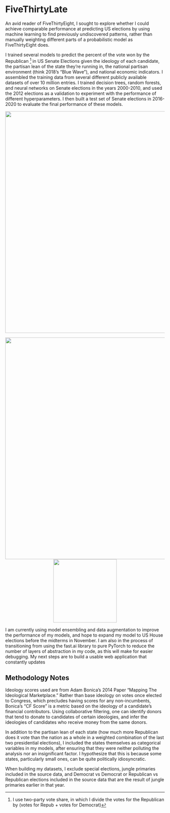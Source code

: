 # FiveThirtyLate

An avid reader of FiveThirtyEight, I sought to explore whether I could achieve comparable performance at predicting US elections by using machine learning to find previously undiscovered patterns, rather than manually weighting different parts of a probabilistic model as FiveThirtyEight does.

I trained several models to predict the percent of the vote won by the Republican [^1] in US Senate Elections given the ideology of each candidate, the partisan lean of the state they’re running in, the national partisan environment (think 2018’s “Blue Wave”), and national economic indicators. I assembled the training data from several different publicly available datasets of over 10 million entries. I trained decision trees, random forests, and neural networks on Senate elections in the years 2000-2010, and used the 2012 elections as a validation to experiment with the performance of different hyperparameters. I then built a test set of Senate elections in 2016-2020 to evaluate the final performance of these models.

<p align="center">
  <img width="700" src="https://user-images.githubusercontent.com/98286463/183139138-9c510cf5-3290-4477-be9e-b9bb5aa69abe.png">
</p>
                                                                                                                                
<p align="center">
  <img src="https://user-images.githubusercontent.com/98286463/183137918-4f5b7c14-2cb1-467b-97ab-9fe34c9d1c0f.png" width="700" />
  <img src="https://user-images.githubusercontent.com/98286463/183139690-76597e33-0199-4b29-81ae-4b84d69cec5e.png" width = "200" /> 
</p>                                                                                                                                

I am currently using model ensembling and data augmentation to improve the performance of my models, and hope to expand my model to US House elections before the midterms in November. I am also in the process of transitioning from using the fast.ai library to pure PyTorch to reduce the number of layers of abstraction in my code, as this will make for easier debugging. My next steps are to build a usable web application that constantly updates 

## Methodology Notes

Ideology scores used are from Adam Bonica’s 2014 Paper “Mapping The Ideological Marketplace.” Rather than base ideology on votes once elected to Congress, which precludes having scores for any non-incumbents, Bonica’s “CF Score” is a metric based on the ideology of a candidate’s financial contributors. Using collaborative filtering, one can identify donors that tend to donate to candidates of certain ideologies, and infer the ideologies of candidates who receive money from the same donors.

In addition to the partisan lean of each state (how much more Republican does it vote than the nation as a whole in a weighted combination of the last two presidential elections), I included the states themselves as categorical variables in my models, after ensuring that they were neither polluting the analysis nor an insignificant factor. I hypothesize that this is because some states, particularly small ones, can be quite politically idiosyncratic.

When building my datasets, I exclude special elections, jungle primaries included in the source data, and Democrat vs Democrat or Republican vs Republican elections included in the source data that are the result of jungle primaries earlier in that year.

[^1]: I use two-party vote share, in which I divide the votes for the Republican by (votes for Repub + votes for Democrat)

